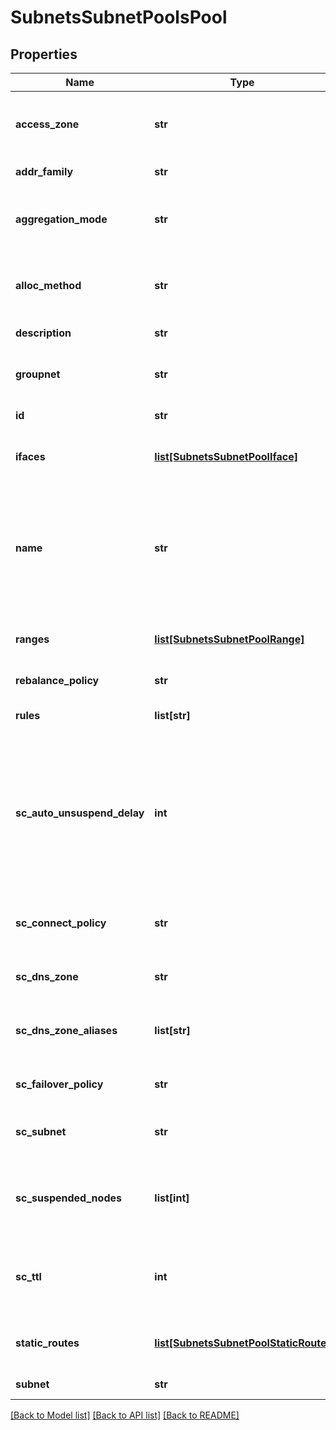 # SubnetsSubnetPoolsPool

## Properties
Name | Type | Description | Notes
------------ | ------------- | ------------- | -------------
**access_zone** | **str** | Name of a valid access zone to map IP address pool to the zone. | 
**addr_family** | **str** | IP address format. | 
**aggregation_mode** | **str** | OneFS supports the following NIC aggregation modes. | 
**alloc_method** | **str** | Specifies how IP address allocation is done among pool members. | 
**description** | **str** | A description of the pool. | 
**groupnet** | **str** | Name of the groupnet this pool belongs to. | 
**id** | **str** | Unique Pool ID. | 
**ifaces** | [**list[SubnetsSubnetPoolIface]**](SubnetsSubnetPoolIface.md) | List of interface members in this pool. | 
**name** | **str** | The name of the pool. It must be unique throughout the given subnet.It&#39;s a required field with POST method. | 
**ranges** | [**list[SubnetsSubnetPoolRange]**](SubnetsSubnetPoolRange.md) | List of IP address ranges in this pool. | 
**rebalance_policy** | **str** | Rebalance policy.. | 
**rules** | **list[str]** | Names of the rules in this pool. | 
**sc_auto_unsuspend_delay** | **int** | Time delay in seconds before a node which has been                 automatically unsuspended becomes usable in SmartConnect                responses for pool zones. | 
**sc_connect_policy** | **str** | SmartConnect client connection balancing policy. | 
**sc_dns_zone** | **str** | SmartConnect zone name for the pool. | 
**sc_dns_zone_aliases** | **list[str]** | List of SmartConnect zone aliases (DNS names) to the pool. | 
**sc_failover_policy** | **str** | SmartConnect IP failover policy. | 
**sc_subnet** | **str** | Name of SmartConnect service subnet for this pool. | 
**sc_suspended_nodes** | **list[int]** | List of LNNs showing currently suspended nodes in SmartConnect. | 
**sc_ttl** | **int** | Time to live value for SmartConnect DNS query responses in seconds. | 
**static_routes** | [**list[SubnetsSubnetPoolStaticRoute]**](SubnetsSubnetPoolStaticRoute.md) | List of interface members in this pool. | 
**subnet** | **str** | The name of the subnet. | 

[[Back to Model list]](../README.md#documentation-for-models) [[Back to API list]](../README.md#documentation-for-api-endpoints) [[Back to README]](../README.md)


